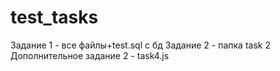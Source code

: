 # test_tasks

Задание 1 - все файлы+test.sql с бд
Задание 2 - папка task 2
Дополнительное задание 2 - task4.js

